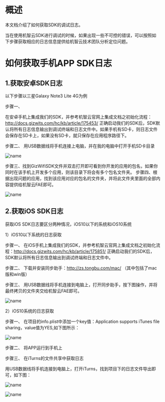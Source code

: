 
# 概述

本文档介绍了如何获取SDK的调试日志。

当在使用机智云SDK进行调试的时候，如果出现一些不可控的错误，可以按照如下步骤获取相应的日志信息提供给机智云技术团队分析定位问题。

# 如何获取手机APP SDK日志
## 1.获取安卓SDK日志

以下步骤以三星Galaxy Note3 Lite 4G为例

步骤一、

在安卓手机上集成我们的SDK，并参考机智云官网上集成文档之初始化流程：http://docs.gizwits.com/hc/kb/article/175453/ 正确启动我们的SDK后，SDK默认将所有日志信息输出到调试终端和日志文件中。如果手机有SD卡，则日志文件会保存在SD卡上，如果没有SD卡，就只保存在应用程序路径下。

步骤二、
用USB数据线将手机连接上电脑，并在我的电脑中打开手机SD卡目录

  ![name](/assets/zh-cn/AppDev/debug/Journal/1478087896447.png)

步骤三、找到GizWifiSDK文件并双击打开即可看到你开发的应用的包名，如果你同时在该手机上开发多个应用，则该目录下将会有多个包名文件夹。 
步骤四、根据出现问题的应用，找到该应用对应的包名的文件夹，并将此文件夹里面的全部内容提供给机智云FAE即可。

 ![name](/assets/zh-cn/AppDev/debug/Journal/1478087908649.png)

## 2.获取iOS SDK日志
获取iOS SDK日志要区分两种情况，iOS10以下的系统和iOS10系统

1）iOS10以下系统的日志获取

步骤一、
在iOS手机上集成我们的SDK，并参考机智云官网上集成文档之初始化流程：http://docs.gizwits.com/hc/kb/article/175851/ 正确启动我们的SDK后，SDK默认将所有日志信息输出到调试终端和日志文件中。

步骤二、
下载并安装同步助手：http://zs.tongbu.com/mac/ （其中包括了mac版和win版）

步骤三、
用USB数据线将手机连接到电脑上，打开同步助手，按下图操作，并将最终拷贝的文件夹交给机智云FAE即可。

 ![name](/assets/zh-cn/AppDev/debug/Journal/1478087955905.png)

2）iOS10系统的日志获取

步骤一、
在项目的info.plist中添加一个key值：Application supports iTunes file sharing，value值为YES,如下图所示：

 ![name](/assets/zh-cn/AppDev/debug/Journal/1480644269434.png)

步骤二、
将APP运行到手机上

步骤三、
在iTurns的文件共享中获取日志

   用USB数据线将手机连接到电脑上，打开iTurns，找到项目下的日志文件导出即可，如下图：
    
  ![name](/assets/zh-cn/AppDev/debug/Journal/1480644288613.png)
  
  ![name](/assets/zh-cn/AppDev/debug/Journal/1480644430368.png)
  
